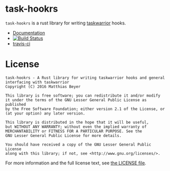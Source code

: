 # task-hookrs

`task-hookrs` is a rust library for writing
[taskwarrior](https://taskwarrior.org) hooks.

* [Documentation](https://matthiasbeyer.github.io/task-hookrs/task-hookrs/index.html)
* [![Build Status](https://travis-ci.org/matthiasbeyer/task-hookrs.svg?branch=master)](https://travis-ci.org/matthiasbeyer/task-hookrs)
* [travis-ci](https://travis-ci.org/matthiasbeyer/task-hookrs)

# License

    task-hookrs - A Rust library for writing taskwarrior hooks and general interfacing with taskwarrior
    Copyright (C) 2016 Matthias Beyer

    This library is free software; you can redistribute it and/or modify
    it under the terms of the GNU Lesser General Public License as published
    by the Free Software Foundation; either version 2.1 of the License, or
    (at your option) any later version.

    This library is distributed in the hope that it will be useful,
    but WITHOUT ANY WARRANTY; without even the implied warranty of
    MERCHANTABILITY or FITNESS FOR A PARTICULAR PURPOSE. See the
    GNU Lesser General Public License for more details.

    You should have received a copy of the GNU Lesser General Public License
    along with this library; if not, see <http://www.gnu.org/licenses/>.

For more information and the full license text, see
[the LICENSE file](./LICENSE).
